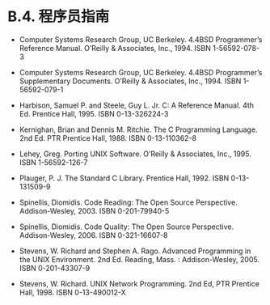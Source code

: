# B.4. 程序员指南

- Computer Systems Research Group, UC Berkeley. 4.4BSD Programmer’s Reference Manual. O’Reilly & Associates, Inc., 1994. ISBN 1-56592-078-3

- Computer Systems Research Group, UC Berkeley. 4.4BSD Programmer’s Supplementary Documents. O’Reilly & Associates, Inc., 1994. ISBN 1-56592-079-1

- Harbison, Samuel P. and Steele, Guy L. Jr. C: A Reference Manual. 4th Ed. Prentice Hall, 1995. ISBN 0-13-326224-3

- Kernighan, Brian and Dennis M. Ritchie. The C Programming Language. 2nd Ed. PTR Prentice Hall, 1988. ISBN 0-13-110362-8

- Lehey, Greg. Porting UNIX Software. O’Reilly & Associates, Inc., 1995. ISBN 1-56592-126-7

- Plauger, P. J. The Standard C Library. Prentice Hall, 1992. ISBN 0-13-131509-9

- Spinellis, Diomidis. Code Reading: The Open Source Perspective. Addison-Wesley, 2003. ISBN 0-201-79940-5

- Spinellis, Diomidis. Code Quality: The Open Source Perspective. Addison-Wesley, 2006. ISBN 0-321-16607-8

- Stevens, W. Richard and Stephen A. Rago. Advanced Programming in the UNIX Environment. 2nd Ed. Reading, Mass. : Addison-Wesley, 2005. ISBN 0-201-43307-9

- Stevens, W. Richard. UNIX Network Programming. 2nd Ed, PTR Prentice Hall, 1998. ISBN 0-13-490012-X
